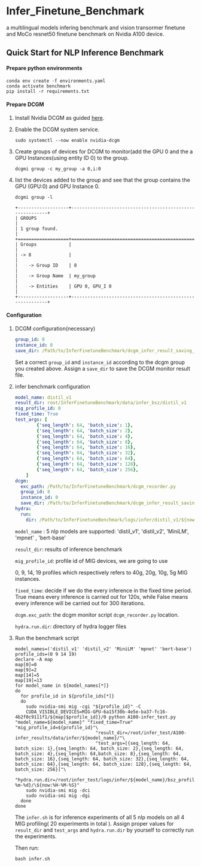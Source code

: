 # Infer_Finetune_Benchmark
a multilingual models infering benchmark and vision transormer finetune and MoCo resnet50 finetune benchmark on Nvidia A100 device.

## Quick Start for NLP Inference Benchmark

#### Prepare python environments

```shell
conda env create -f environments.yaml
conda activate benchmark
pip install -r requirements.txt
```



#### Prepare DCGM

1. Install Nvidia DCGM as guided [here](https://docs.nvidia.com/datacenter/dcgm/latest/user-guide/getting-started.html).

2. Enable the DCGM system service.

   ```shell
   sudo systemctl --now enable nvidia-dcgm
   ```

3. Create groups of devices for DCGM to monitor(add the GPU 0 and the a GPU Instances(using entity ID 0) to the group.

   ```shell
   dcgmi group -c my_group -a 0,i:0
   ```

4. list the devices added to the group and see that the group contains the GPU (GPU:0) and GPU Instance 0. 

   ```shell
   dcgmi group -l
   ```

   ```
   +-------------------+----------------------------------------------------------+
   | GROUPS                                                                       |
   | 1 group found.                                                               |
   +===================+==========================================================+
   | Groups            |                                                          |
   | -> 8              |                                                          |
   |    -> Group ID    | 8                                                        |
   |    -> Group Name  | my_group                                                  |
   |    -> Entities    | GPU 0, GPU_I 0                                           |
   +-------------------+----------------------------------------------------------+
   ```

   

#### Configuration

1. DCGM configuration(necessary)

   ```yaml
   group_id: 8
   instance_id: 0
   save_dir: /Path/to/InferFinetuneBenchmark/dcgm_infer_result_saving_dir
   ```

   Set a correct `group_id` and `instance_id` according to the dcgm group you created above.  Assign a `save_dir` to save the DCGM monitor result file.

2. infer benchmark configuration

   ```yaml
   model_name: distil_v1
   result_dir: root/InferFinetuneBenchmark/data/infer_bsz/distil_v1
   mig_profile_id: 0
   fixed_time: True
   test_args: [
           {'seq_length': 64, 'batch_size': 1},
           {'seq_length': 64, 'batch_size': 2},
           {'seq_length': 64, 'batch_size': 4},
           {'seq_length': 64, 'batch_size': 8},
           {'seq_length': 64, 'batch_size': 16},
           {'seq_length': 64, 'batch_size': 32},
           {'seq_length': 64, 'batch_size': 64},
           {'seq_length': 64, 'batch_size': 128},
           {'seq_length': 64, 'batch_size': 256},
       ]
   dcgm:
     exc_path: /Path/to/InferFinetuneBenchmark/dcgm_recorder.py
     group_id: 8
     instance_id: 0
     save_dir: /Path/to/InferFinetuneBenchmark/dcgm_infer_result_saving_dir/
   hydra:
     run:
       dir: /Path/to/InferFinetuneBenchmark/logs/infer/distil_v1/${now:%Y-%m-%d}/${now:%H-%M-%S}
   ```

   `model_name` : 5 nlp models are supported: 'distil_v1', 'distil_v2', 'MiniLM', 'mpnet' , 'bert-base'

   `result_dir`: results of inference benchmark

   `mig_profile_id`: profile id of MIG devices, we are going to use 

   0, 9, 14, 19 profiles which respectively refers to 40g, 20g, 10g, 5g MIG instances.

   `fixed_time`: decide if we do the every inference in the fixed time period. True means every inference is carried out for 120s, while False means every inference will be carried out for 300 iterations.

   `dcgm.exc_path`: the dcgm monitor script `dcgm_recorder.py` location. 

   `hydra.run.dir`: directory of hydra logger files

3. Run the benchmark script

   ```shell
   model_names=('distil_v1' 'distil_v2' 'MiniLM' 'mpnet' 'bert-base')
   profile_ids=(0 9 14 19)
   declare -A map
   map[0]=0
   map[9]=2
   map[14]=5
   map[19]=13
   for model_name in ${model_names[*]}
   do
     for profile_id in ${profile_ids[*]}
     do
       sudo nvidia-smi mig -cgi "${profile_id}" -C
       CUDA_VISIBLE_DEVICES=MIG-GPU-6a15f30b-4e5e-ba37-fc16-4b2f0c9111f1/${map[$profile_id]}/0 python A100-infer_test.py "model_name=${model_name}" "fixed_time=True" "mig_profile_id=${profile_id}"\
                                 "result_dir=/root/infer_test/A100-infer_results/data/infer/${model_name}/"\
                                 "test_args=[{seq_length: 64, batch_size: 1},{seq_length: 64, batch_size: 2},{seq_length: 64, batch_size: 4},{seq_length: 64,batch_size: 8},{seq_length: 64, batch_size: 16},{seq_length: 64, batch_size: 32},{seq_length: 64, batch_size: 64},{seq_length: 64, batch_size: 128},{seq_length: 64, batch_size: 256}]"\
                                 "hydra.run.dir=/root/infer_test/logs/infer/${model_name}/bsz_profile${profile_id}/\${now:%Y-%m-%d}/\${now:%H-%M-%S}"
       sudo nvidia-smi mig -dci
       sudo nvidia-smi mig -dgi
     done
   done
   ```

   The `infer.sh` is for inference experiments of all 5 nlp models on all 4 MIG profiling( 20 experiments in total ). Assign proper values for `result_dir` and `test_args` and `hydra.run.dir` by yourself to correctly run the experiments.

   Then run:
   
   ```shell
   bash infer.sh
   ```
   
   

